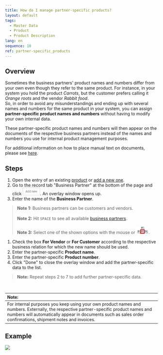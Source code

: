 ```yaml
---
title: How do I manage partner-specific products?
layout: default
tags:
  - Master Data
  - Product
  - Product Description
lang: en
sequence: 10
ref: partner-specific_products
---
```


## Overview
Sometimes the business partners' product names and numbers differ from your own even though they refer to the same product. For instance, in your system you hold the product *Carrots*, but the customer prefers calling it *Orange roots* and the vendor *Rabbit food*.<br>
So, in order to avoid any misunderstandings and ending up with several names and numbers for the same product in your system, you can assign **partner-specific product names and numbers** without having to modify your own internal data.

These partner-specific product names and numbers will then appear on the documents of the respective business partners instead of the names and numbers you use for internal product management purposes.

For additional information on how to place manual text on documents, please see [here](Print_text_on_documents-general).

## Steps
1. Open the entry of an existing [product](Menu) or [add a new one](NewProduct).
1. Go to the record tab "Business Partner" at the bottom of the page and click ![](assets/Add_New_Button.png). An overlay window opens up.
1. Enter the name of the **Business Partner**.
 >**Note 1:** Business partners can be customers and vendors.<br><br>
 >**Note 2:** Hit `SPACE` to see all available [business partners](New_Business_Partner).<br><br>
 >**Note 3:** Select one of the shown options with the mouse or ![](../DE/assets/Workflow_Auftrag_Bis_Rechnung_WebUI-73797.png).

1. Check the box **For Vendor** or **For Customer** according to the respective business relation for which the new name should be used.
1. Enter the partner-specific **Product name**.
1. Enter the partner-specific **Product number**.
1. Click "Done" to close the overlay window and add the partner-specific data to the list.
 >**Note:** Repeat steps 2 to 7 to add further partner-specific data.

<br>

| **Note:** |
| :- |
| For internal purposes you keep using your own product names and numbers. Externally, the respective partner-specific product names and numbers will automatically appear in documents such as sales order confirmations, shipment notes and invoices. |

## Example
![](assets/Partner-specific_products.gif)
